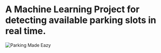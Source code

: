 <!DOCTYPE html>
<html>
<head>
    <title>ParkingMadeEazy</title>
</head>
<body>
    <h1>A Machine Learning Project for detecting available parking slots in real time.</h1>
    <img src="FinalOutput/sample.gif" alt="Parking Made Eazy">
</body>
</html>
